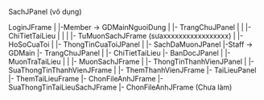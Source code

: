 SachJPanel 	(vô dụng)




LoginJFrame 
|
|-Member -> GDMainNguoiDung 
|		|- TrangChuJPanel
|		|	|- ChiTietTaiLieu
|		|
|		|- TuMuonSachJFrame (sưaxxxxxxxxxxxxxxxxx)
|		|- HoSoCuaToi 
|			|- ThongTinCuaToiJPanel
|			|- SachDaMuonJPanel
|-Staff -> GDMain
		|- TrangChuJPanel
		|	|- ChiTietTaiLieu
		|- BanDocJPanel
		|	|- MuonTraTaiLieu
		|	|	|- MuonSachJFrame
		|	|- ThongTinThanhVienJPanel
		|		|- SuaThongTinThanhVienJFrame
		|		|- ThemThanhVienJFrame
		|- TaiLieuPanel
			|- ThemTaiLieuFrame
				|- ChonFileAnhJFrame
			|- SuaThongTinTaiLieuSachJFrame
				|- ChonFileAnhJFrame (Chưa làm)
